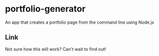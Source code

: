 # portfolio-generator
An app that creates a portfolio page from the command line using Node.js

## Link

Not sure how this will work? Can't wait to find out!